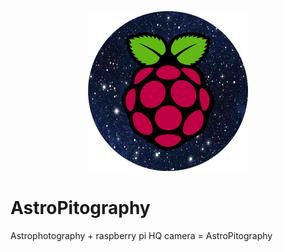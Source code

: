 <p align="center">
  <img src="https://raw.githubusercontent.com/adambaskerville/AstroPitography/main/AstroPitographyLogoSmall.png" />
</p>


# AstroPitography
Astrophotography + raspberry pi HQ camera = AstroPitography
